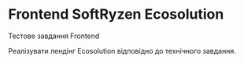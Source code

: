 # Frontend SoftRyzen Ecosolution

Тестове завдання Frontend

Реалізувати лендінг Ecosolution відповідно до технічного завдання.
